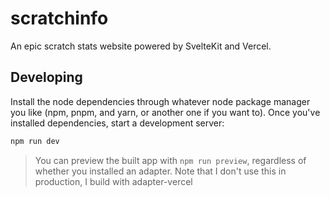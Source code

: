 # scratchinfo
An epic scratch stats website powered by SvelteKit and Vercel.

## Developing
Install the node dependencies through whatever node package manager you like (npm, pnpm, and yarn, or another one if you want to).
Once you've installed dependencies, start a development server:

```bash
npm run dev
```
> You can preview the built app with `npm run preview`, regardless of whether you installed an adapter. Note that I don't use this in production, I build with adapter-vercel
